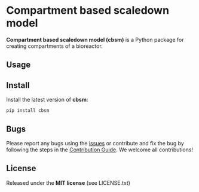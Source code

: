 # Compartment based scaledown model

**Compartment based scaledown model (cbsm)** is a Python package for creating compartments of a bioreactor.

## Usage

## Install

Install the latest version of **cbsm**:

`pip install cbsm`

## Bugs

Please report any bugs using the [issues](https://gitlab.gbar.dtu.dk/inno4vac/compartment-based-scaledown-model/-/issues) or contribute and fix the bug by following the steps in the [Contribution Guide](https://gitlab.gbar.dtu.dk/inno4vac/compartment-based-scaledown-model/-/blob/main/CONTRIBUTING.md). We welcome all contributions!

## License

Released under the **MIT license** (see LICENSE.txt)
